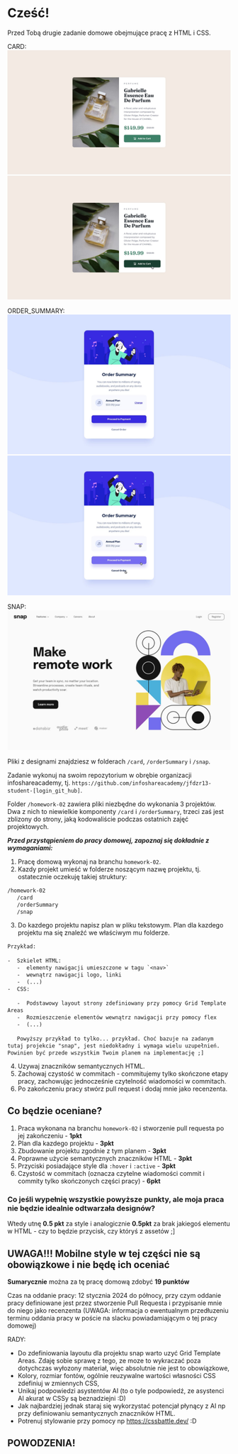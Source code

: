 # Cześć!

Przed Tobą drugie zadanie domowe obejmujące pracę z HTML i CSS.

CARD:
![provide img description here](./card/design/desktop-design.jpg)
![provide img description here](./card/design/active-states.jpg)

ORDER_SUMMARY:
![provide img description here](./orderSummary/design/desktop-design.jpg)
![provide img description here](./orderSummary/design/active-states.jpg)

SNAP:
![enter picture description here](./snap/design/desktop-design.jpg)

Pliki z designami znajdziesz w folderach `/card`, `/orderSummary` i `/snap`.

Zadanie wykonuj na swoim repozytorium w obrębie organizacji infoshareacademy, tj. `https://github.com/infoshareacademy/jfdzr13-student-[login_git_hub]`.

Folder `/homework-02` zawiera pliki niezbędne do wykonania 3 projektów.
Dwa z nich to niewielkie komponenty `/card` i `/orderSummary`, trzeci zaś jest zblizony do strony, jaką kodowaliście podczas ostatnich zajęć projektowych.

**_Przed przystąpieniem do pracy domowej, zapoznaj się dokładnie z wymaganiami:_**

1. Pracę domową wykonaj na branchu `homework-02`.
2. Kazdy projekt umieść w folderze noszącym nazwę projektu, tj. ostatecznie oczekuję takiej struktury:

```
/homework-02
   /card
   /orderSummary
   /snap
```

3. Do kazdego projektu napisz plan w pliku tekstowym. Plan dla kazdego projektu ma się znaleźć we właściwym mu folderze.

```
Przykład:

-  Szkielet HTML:
   -  elementy nawigacji umieszczone w tagu `<nav>`
   -  wewnątrz nawigacji logo, linki
   -  (...)
-  CSS:

   -  Podstawowy layout strony zdefiniowany przy pomocy Grid Template Areas
   -  Rozmieszczenie elementów wewnątrz nawigacji przy pomocy flex
   -  (...)

   Powyższy przykład to tylko... przykład. Choć bazuje na zadanym tutaj projekcie "snap", jest niedokładny i wymaga wielu uzupełnień. Powinien być przede wszystkim Twoim planem na implementację ;]

```

4. Uzywaj znaczników semantycznych HTML.
5. Zachowaj czystość w commitach - commitujemy tylko skończone etapy pracy, zachowując jednocześnie czytelność wiadomości w commitach.
6. Po zakończeniu pracy stwórz pull request i dodaj mnie jako recenzenta.

## Co będzie oceniane?

1. Praca wykonana na branchu `homework-02` i stworzenie pull requesta po jej zakończeniu - **1pkt**
2. Plan dla kazdego projektu - **3pkt**
3. Zbudowanie projektu zgodnie z tym planem - **3pkt**
4. Poprawne użycie semantycznych znaczników HTML - **3pkt**
5. Przyciski posiadające style dla `:hover` i `:active` - **3pkt**
6. Czystość w commitach (oznacza czytelne wiadomości commit i commity tylko skończonych części pracy) - **6pkt**

### Co jeśli wypełnię wszystkie powyższe punkty, ale moja praca nie będzie idealnie odtwarzała designów?

Wtedy utnę **0.5 pkt** za style i analogicznie **0.5pkt** za brak jakiegoś elementu w HTML - czy to będzie przycisk, czy któryś z assetów ;]

## UWAGA!!! Mobilne style w tej części nie są obowiązkowe i nie będę ich oceniać

**Sumarycznie** można za tę pracę domową zdobyć **19 punktów**

Czas na oddanie pracy: 12 stycznia 2024 do północy, przy czym oddanie pracy definiowane jest przez stworzenie Pull Requesta i przypisanie mnie do niego jako recenzenta (UWAGA: informacja o ewentualnym przedłuzeniu terminu oddania pracy w poście na slacku powiadamiającym o tej pracy domowej)

RADY:

-  Do zdefiniowania layoutu dla projektu snap warto uzyć Grid Template Areas. Zdaję sobie sprawę z tego, ze moze to wykraczać poza dotychczas wyłozony materiał, więc absolutnie nie jest to obowiązkowe,
-  Kolory, rozmiar fontów, ogólnie reuzywalne wartości własności CSS zdefiniuj w zmiennych CSS,
-  Unikaj podpowiedzi asystentów AI (to o tyle podpowiedź, ze asystenci AI akurat w CSSy są beznadziejni :D)
-  Jak najbardziej jednak staraj się wykorzystać potencjał płynący z AI np przy definiowaniu semantycznych znaczników HTML.
-  Potrenuj stylowanie przy pomocy np https://cssbattle.dev/ :D

## POWODZENIA!
